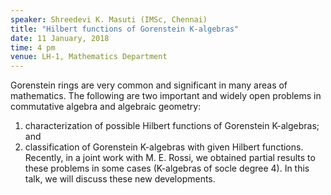 ```yaml
---
speaker: Shreedevi K. Masuti (IMSc, Chennai)
title: "Hilbert functions of Gorenstein K-algebras"
date: 11 January, 2018
time: 4 pm
venue: LH-1, Mathematics Department
---
```


Gorenstein rings are very common and significant in many areas of mathematics. 
The following are two important and widely open problems in commutative algebra and algebraic geometry:
1. characterization of possible Hilbert functions of Gorenstein K-algebras; and
2. classification of Gorenstein K-algebras with given Hilbert functions.
Recently, in a joint work with M. E. Rossi, we obtained partial results to these problems in some cases
(K-algebras of socle degree 4). In this talk, we will discuss these new developments.

